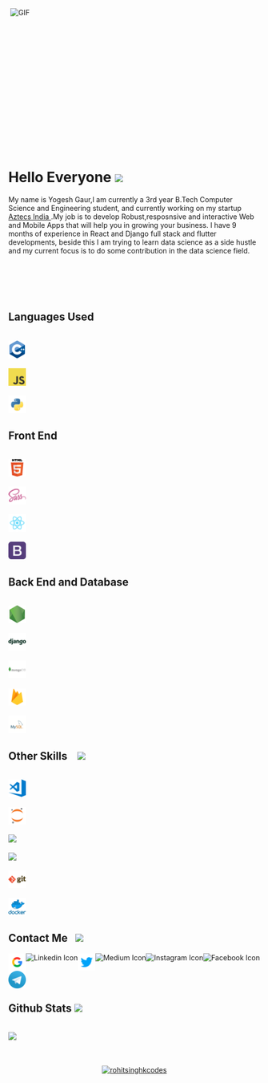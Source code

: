 <img align="right" alt="GIF" src="https://github.com/abhisheknaiidu/abhisheknaiidu/blob/master/code.gif?raw=true" width="500" height="320" />

# Hello Everyone <img height="60" src="https://media.giphy.com/media/Wj7lNjMNDxSmc/giphy.gif">

My name is Yogesh Gaur,I am currently a 3rd year B.Tech Computer Science and Engineering student, and currently working on my startup <a href="https://aztecs-india.ueniweb.com/?utm_campaign=gmb" target="_yogesh"> Aztecs India </a>.My job is to develop Robust,resposnsive and interactive Web and Mobile Apps that will help you in growing your business. I have 9 months of experience in React and Django full stack and flutter developments, beside this I am trying to learn data science as a side hustle and my current focus is to do some contribution in the data science field.

<br/>
<br/>
<br/>
<br/>


## Languages Used

<code><a href="https://www.cplusplus.com/">
    <img height="35" src="https://raw.githubusercontent.com/github/explore/80688e429a7d4ef2fca1e82350fe8e3517d3494d/topics/cpp/cpp.png">
</a></code>
<code><a href="https://developer.mozilla.org/en-US/docs/Web/JavaScript">
    <img height="35" src="https://raw.githubusercontent.com/github/explore/80688e429a7d4ef2fca1e82350fe8e3517d3494d/topics/javascript/javascript.png">
</a></code>
<code><a href="https://www.python.org/doc/">
    <img height="35" src="https://raw.githubusercontent.com/github/explore/80688e429a7d4ef2fca1e82350fe8e3517d3494d/topics/python/python.png">
</a></code>

## Front End 

<code><a href="https://www.w3schools.com/html/default.asp">
    <img height="35" src="https://raw.githubusercontent.com/github/explore/80688e429a7d4ef2fca1e82350fe8e3517d3494d/topics/html/html.png">
</a></code>
<code><a href="https://sass-lang.com/documentation">
    <img height="35" src="https://raw.githubusercontent.com/github/explore/80688e429a7d4ef2fca1e82350fe8e3517d3494d/topics/sass/sass.png">
</a></code>
<code><a href="https://reactjs.org/">
    <img height="35" src="https://raw.githubusercontent.com/github/explore/80688e429a7d4ef2fca1e82350fe8e3517d3494d/topics/react/react.png">
</a></code>
<code><a href="https://v5.getbootstrap.com/docs/5.0/getting-started/introduction/">
    <img height="35" src="https://raw.githubusercontent.com/github/explore/80688e429a7d4ef2fca1e82350fe8e3517d3494d/topics/bootstrap/bootstrap.png">
</a></code>

## Back End and Database
<code><a href="https://nodejs.org/en/docs/">
    <img height="35" src="https://raw.githubusercontent.com/github/explore/80688e429a7d4ef2fca1e82350fe8e3517d3494d/topics/nodejs/nodejs.png">
</a></code>
<code><a href="https://docs.djangoproject.com/en/3.1/">
    <img height="35" src="https://raw.githubusercontent.com/github/explore/80688e429a7d4ef2fca1e82350fe8e3517d3494d/topics/django/django.png">
</a></code>
<code><a href="https://docs.mongodb.com/">
    <img height="35" src="https://raw.githubusercontent.com/github/explore/80688e429a7d4ef2fca1e82350fe8e3517d3494d/topics/mongodb/mongodb.png">
</a></code>
<code><a href="https://firebase.google.com/docs">
    <img height="35" src="https://raw.githubusercontent.com/github/explore/80688e429a7d4ef2fca1e82350fe8e3517d3494d/topics/firebase/firebase.png">
</a></code>
<code><a href="https://docs.oracle.com/cd/E17952_01/index.html">
    <img height="35" src="https://raw.githubusercontent.com/github/explore/80688e429a7d4ef2fca1e82350fe8e3517d3494d/topics/mysql/mysql.png">
</a></code>
## Other Skills &nbsp;&nbsp; <img height="23" src="https://media.giphy.com/media/ccRrcecpw9PaM/giphy.gif">

<code><a href="https://code.visualstudio.com/docs">
    <img height="35" src="https://raw.githubusercontent.com/github/explore/80688e429a7d4ef2fca1e82350fe8e3517d3494d/topics/visual-studio-code/visual-studio-code.png">
</a></code>
<code><a href="https://jupyter.org/documentation">
    <img height="35" src="https://raw.githubusercontent.com/github/explore/80688e429a7d4ef2fca1e82350fe8e3517d3494d/topics/jupyter-notebook/jupyter-notebook.png">
</a></code>
<code><a href="https://docs.genymotion.com/desktop/3.0/">
    <img height="35" src="https://icons.iconarchive.com/icons/papirus-team/papirus-apps/512/genymotion-icon.png">
</a></code>
<code><a href="https://learning.postman.com/docs/getting-started/introduction/">
    <img height="35" src="https://user-images.githubusercontent.com/2676579/34940598-17cc20f0-f9be-11e7-8c6d-f0190d502d64.png">
</a></code>
<code><a href="https://git-scm.com/docs/gittutorial">
    <img height="35" src="https://raw.githubusercontent.com/github/explore/80688e429a7d4ef2fca1e82350fe8e3517d3494d/topics/git/git.png">
</a></code>
<code><a href="https://docs.docker.com/">
    <img height="35" src="https://raw.githubusercontent.com/github/explore/80688e429a7d4ef2fca1e82350fe8e3517d3494d/topics/docker/docker.png">
</a></code>

## Contact Me &nbsp;&nbsp;<img height="30" src="https://media.giphy.com/media/PkXF1fEvGdGOa8PCWU/giphy.gif">

<a href = 'https://imyogeshgaur.github.io' target="_yogesh">
    <img align="left" alt="Google Icon"height="35" src="https://raw.githubusercontent.com/github/explore/80688e429a7d4ef2fca1e82350fe8e3517d3494d/topics/google/google.png" />
</a>
<a href="https://www.linkedin.com/in/imyogeshgaur/"  target="_yogesh">
  <img align="left" alt="Linkedin Icon" height="35" src="https://upload.wikimedia.org/wikipedia/commons/c/c9/Linkedin.svg" />
</a>
<a href="https://www.twitter.com/imyogeshgaur/"  target="_yogesh">
  <img align="left" alt="Twitter Icon" height="35" src="https://raw.githubusercontent.com/github/explore/80688e429a7d4ef2fca1e82350fe8e3517d3494d/topics/twitter/twitter.png" />
</a>
<a href='https://medium.com/@_imyogeshgaur
' target="_yogesh">
  <img align="left" alt="Medium Icon" height="35" src="https://cdn4.iconfinder.com/data/icons/social-media-2210/24/Medium-512.png" />
</a>
<a href='https://instagram.com/imatechgeek'  target="_yogesh">
  <img align="left" alt="Instagram Icon" height="35" src="https://upload.wikimedia.org/wikipedia/commons/5/58/Instagram-Icon.png" />
</a>
<a href='https://www.facebook.com/Just-for-skill-development-114448226946175'  target="_yogesh">
  <img align="left" alt="Facebook Icon" height="35" src="https://upload.wikimedia.org/wikipedia/commons/c/c2/F_icon.svg" />
</a>
<a href="https://t.me/imyogeshgaur"  target="_yogesh">
  <img align="left" alt="Telegram Icon" height="35" src="https://raw.githubusercontent.com/github/explore/80688e429a7d4ef2fca1e82350fe8e3517d3494d/topics/telegram/telegram.png" />
</a>


<br/>
<br/>
<br/>
<br/>


## Github Stats <img height="45px" src="https://media.giphy.com/media/fapvHdWzoHtYY/giphy.gif">
<br>
<img  height='130px' src="https://github-readme-stats.vercel.app/api?username=imyogeshgaur&hide_title=true&show_icons=true&hide=issues&count_private=true&include_all_commits=true&line_height=21&bg_color=0,EC6C6C,FFD479,FFFC79,73FA79&theme=radical&text_color=C300FF&icon_color=3D33FF" />
<br>
<br><br>


<p align="center"> <a href="https://github.com/ryo-ma/github-profile-trophy"><img src="https://github-profile-trophy.vercel.app/?username=imyogeshgaur&theme=monokai&row=1&column=6" alt="rohitsinghkcodes" /></a> </p>
<br>
<br><br>
